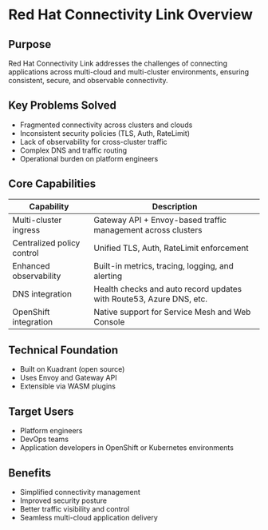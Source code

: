 # Red Hat Connectivity Link Overview

## Purpose
Red Hat Connectivity Link addresses the challenges of connecting applications across multi-cloud and multi-cluster environments, ensuring consistent, secure, and observable connectivity.

## Key Problems Solved
- Fragmented connectivity across clusters and clouds
- Inconsistent security policies (TLS, Auth, RateLimit)
- Lack of observability for cross-cluster traffic
- Complex DNS and traffic routing
- Operational burden on platform engineers

## Core Capabilities
| Capability | Description |
|------------|-------------|
| Multi-cluster ingress | Gateway API + Envoy-based traffic management across clusters |
| Centralized policy control | Unified TLS, Auth, RateLimit enforcement |
| Enhanced observability | Built-in metrics, tracing, logging, and alerting |
| DNS integration | Health checks and auto record updates with Route53, Azure DNS, etc. |
| OpenShift integration | Native support for Service Mesh and Web Console |

## Technical Foundation
- Built on Kuadrant (open source)
- Uses Envoy and Gateway API
- Extensible via WASM plugins

## Target Users
- Platform engineers
- DevOps teams
- Application developers in OpenShift or Kubernetes environments

## Benefits
- Simplified connectivity management
- Improved security posture
- Better traffic visibility and control
- Seamless multi-cloud application delivery

